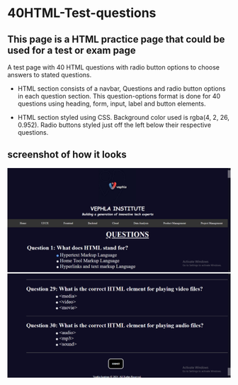 # 40HTML-Test-questions

## This page is a HTML practice page that could be used for a test or exam page


A test page with 40 HTML questions with radio button options to choose answers to stated questions.

* HTML section consists of a navbar, Questions and radio button options in each question section. This question-options format is done for 40 questions using heading, form, input, label and button elements.

* HTML section styled using CSS. Background color used is rgba(4, 2, 26, 0.952). Radio buttons styled just off the left below their respective questions.

## screenshot of how it looks

<img src="Screenshot (1).png" alt="project screen">
<img src="Screenshot (2).png" alt="project screen">
